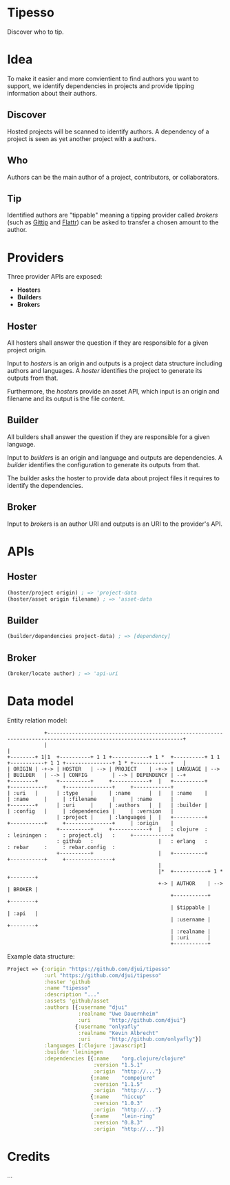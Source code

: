 # Tipesso

Discover who to tip.

# Idea

To make it easier and more convientient to find authors you want to support, we
identify dependencies in projects and provide tipping information about their
authors.

## Discover

Hosted projects will be scanned to identify authors. A dependency of a project
is seen as yet another project with a authors.

## Who

Authors can be the main author of a project, contributors, or collaborators.

## Tip

Identified authors are "tippable" meaning a tipping provider called *brokers*
(such as [Gittip](http://gittip.com/) and [Flattr](http://flattr.com/)) can be
asked to transfer a chosen amount to the author.

# Providers

Three provider APIs are exposed:

* **Hoster**s
* **Builder**s
* **Broker**s

## Hoster

All hosters shall answer the question if they are responsible for a given
project origin.

Input to *hoster*s is an origin and outputs is a project data structure
including authors and languages. A *hoster* identifies the project to generate
its outputs from that.

Furthermore, the *hoster*s provide an asset API, which input is an origin and
filename and its output is the file content.

## Builder

All builders shall answer the question if they are responsible for a given
language.

Input to *builder*s is an origin and language and outputs are dependencies. A
*builder* identifies the configuration to generate its outputs from that.

The builder asks the hoster to provide data about project files it requires to
identify the dependencies.

## Broker

Input to *broker*s is an author URI and outputs is an URI to the provider's API.

# APIs

## Hoster

```clojure
(hoster/project origin) ; => 'project-data
(hoster/asset origin filename) ; => 'asset-data
```

## Builder

```clojure
(builder/dependencies project-data) ; => [dependency]
```

## Broker

```clojure
(broker/locate author) ; => 'api-uri
```

# Data model

Entity relation model:

```
            +------------------------------------------------------------------------------------------------------------------+
            |                                                                                                                  |
+--------+ 1|1  +----------+ 1 1 +------------+ 1 *  +----------+ 1 1 +-----------+ 1 1 +---------------+ 1 * +------------+   |
| ORIGIN | -+-> | HOSTER   | --> | PROJECT    | -+-> | LANGUAGE | --> | BUILDER   | --> | CONFIG        | --> | DEPENDENCY | --+
+--------+      +----------+     +------------+  |   +----------+     +-----------+     +---------------+     +------------+
| :uri   |      | :type    |     | :name      |  |   | :name    |     | :name     |     | :filename     |     | :name      |
+--------+      | :uri     |     | :authors   |  |   | :builder |     | :config   |     | :dependencies |     | :version   |
                | :project |     | :languages |  |   +----------+     +-----------+     +---------------+     | :origin    |
                +----------+     +------------+  |   : clojure  :     : leiningen :     : project.clj   :     +------------+
                : github   :                     |   : erlang   :     : rebar     :     : rebar.config  :
                +----------+                     |   +----------+     +-----------+     +---------------+
                                                 |
                                                 |*  +-----------+ 1 * +--------+
                                                 +-> | AUTHOR    | --> | BROKER |
                                                     +-----------+     +--------+
                                                     | $tippable |     | :api   |
                                                     | :username |     +--------+
                                                     | :realname |
                                                     | :uri      |
                                                     +-----------+
```

Example data structure:

```clojure
Project => {:origin "https://github.com/djui/tipesso"
            :url "https://github.com/djui/tipesso"
            :hoster 'github
            :name "tipesso"
            :description "..."
            :assets 'github/asset
            :authors [{:username "djui"
                       :realname "Uwe Dauernheim"
                       :uri      "http://github.com/djui"}
                      {:username "onlyafly"
                       :realname "Kevin Albrecht"
                       :uri      "http://github.com/onlyafly"}]
            :languages [:Clojure :javascript]
            :builder 'leiningen
            :dependencies [{:name    "org.clojure/clojure"
                            :version "1.5.1"
                            :origin  "http://..."}
                           {:name    "compojure"
                            :version "1.1.5"
                            :origin  "http://..."}
                           {:name    "hiccup"
                            :version "1.0.3"
                            :origin  "http://..."}
                           {:name    "lein-ring"
                            :version "0.8.3"
                            :origin  "http://..."}]
```

# Credits

...
